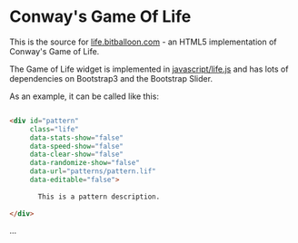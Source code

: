 Conway's Game Of Life
=====================


This is the source for [life.bitballoon.com](life.bitballoon.com) - an HTML5 implementation of Conway's Game of Life.

The Game of Life widget is implemented in [javascript/life.js](javascript/life.js) and has lots of dependencies on Bootstrap3 and the Bootstrap Slider.

As an example, it can be called like this:

```html

<div id="pattern" 
     class="life"
     data-stats-show="false"
     data-speed-show="false"
     data-clear-show="false"
     data-randomize-show="false"
     data-url="patterns/pattern.lif"
     data-editable="false">
     
       This is a pattern description. 
       
</div>
```
...
